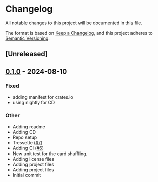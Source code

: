 # Changelog
All notable changes to this project will be documented in this file.

The format is based on [Keep a Changelog](https://keepachangelog.com/en/1.0.0/),
and this project adheres to [Semantic Versioning](https://semver.org/spec/v2.0.0.html).

## [Unreleased]

## [0.1.0](https://github.com/Shuftle/shuftlib/releases/tag/v0.1.0) - 2024-08-10

### Fixed
- adding manifest for crates.io
- using nightly for CD

### Other
- Adding readme
- Adding CD
- Repo setup
- Tressette ([#7](https://github.com/Shuftle/shuftlib/pull/7))
- Adding CI ([#6](https://github.com/Shuftle/shuftlib/pull/6))
- New unit test for the card shuffling.
- Adding license files
- Adding project files
- Adding project files
- Initial commit
